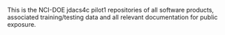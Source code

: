 This is the NCI-DOE jdacs4c pilot1 repositories of all software products, associated training/testing data and all relevant
documentation for public exposure.
